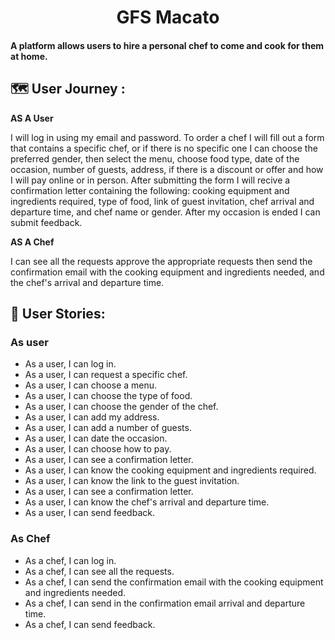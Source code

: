 <h1 align="center">GFS Macato </h1>

<h4> A platform allows users to hire a personal chef to come and cook for them at home.<h4/>

## :world_map: User Journey :
**AS A User**

I will log in using my email and password. To order a chef I will fill out a form that contains a specific chef, or if there is no specific one I can choose the preferred gender, then select the menu, choose food type, date of the occasion, number of guests, address, if there is a discount or offer and how I will pay online or in person.
After submitting the form I will recive a confirmation letter containing the following: cooking equipment and ingredients required, type of food, link of guest invitation, chef arrival and departure time, and chef name or gender.
After my occasion is ended I can submit feedback.


**AS A Chef**
 
I can see all the requests approve the appropriate requests then send the confirmation email with the cooking equipment and ingredients needed, and the chef's arrival and departure time.

## :bookmark_tabs: User Stories:

### As user 

- As a user, I can log in.
- As a user, I can request a specific chef.
- As a user, I can choose a menu.
- As a user, I can choose the type of food.
- As a user, I can choose the gender of the chef.
- As a user, I can add my address.
- As a user, I can add a number of guests.
- As a user, I can date the occasion.
- As a user, I can choose how to pay.
- As a user, I can see a confirmation letter.
- As a user, I can know the cooking equipment and ingredients required.
- As a user, I can know the link to the guest invitation.
- As a user, I can see a confirmation letter.
- As a user, I can know the chef's arrival and departure time.
- As a user, I can send feedback.

 
### As Chef
- As a chef, I can log in.
- As a chef, I can see all the requests.
- As a chef, I can send the confirmation email with the cooking equipment and ingredients needed.
- As a chef, I can send in the confirmation email arrival and departure time.
- As a chef, I can send feedback.
